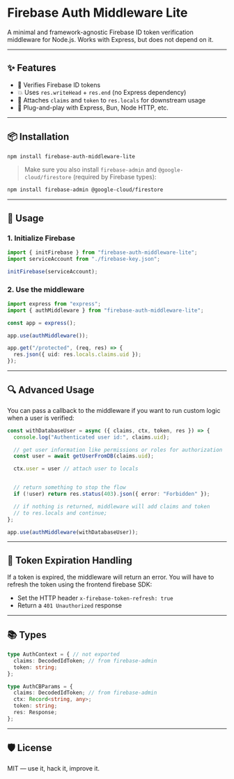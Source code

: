 # Firebase Auth Middleware Lite

A minimal and framework-agnostic Firebase ID token verification middleware for Node.js. Works with Express, but does not depend on it.

---

## ✨ Features

- 🔐 Verifies Firebase ID tokens
- 💥 Uses `res.writeHead` + `res.end` (no Express dependency)
- 🧠 Attaches `claims` and `token` to `res.locals` for downstream usage
- 🧩 Plug-and-play with Express, Bun, Node HTTP, etc.

---

## 📦 Installation

```bash
npm install firebase-auth-middleware-lite
```

> Make sure you also install `firebase-admin` and `@google-cloud/firestore` (required by Firebase types):

```bash
npm install firebase-admin @google-cloud/firestore
```

---

## 🧪 Usage

### 1. Initialize Firebase

```ts
import { initFirebase } from "firebase-auth-middleware-lite";
import serviceAccount from "./firebase-key.json";

initFirebase(serviceAccount);
```

### 2. Use the middleware

```ts
import express from "express";
import { authMiddleware } from "firebase-auth-middleware-lite";

const app = express();

app.use(authMiddleware());

app.get("/protected", (req, res) => {
  res.json({ uid: res.locals.claims.uid });
});
```

---

## 🔍 Advanced Usage

You can pass a callback to the middleware if you want to run custom logic when a user is verified:

```ts
const withDatabaseUser = async ({ claims, ctx, token, res }) => {
  console.log("Authenticated user id:", claims.uid);

  // get user information like permissions or roles for authorization
  const user = await getUserFromDB(claims.uid);

  ctx.user = user // attach user to locals


  // return something to stop the flow
  if (!user) return res.status(403).json({ error: "Forbidden" });

  // if nothing is returned, middleware will add claims and token
  // to res.locals and continue;
};

app.use(authMiddleware(withDatabaseUser));
```

---

## 🔄 Token Expiration Handling

If a token is expired, the middleware will return an error.
You will have to refresh the token using the frontend firebase SDK:

- Set the HTTP header `x-firebase-token-refresh: true`
- Return a `401 Unauthorized` response

---

## 📚 Types

```ts
type AuthContext = { // not exported
  claims: DecodedIdToken; // from firebase-admin
  token: string;
};

type AuthCBParams = {
  claims: DecodedIdToken; // from firebase-admin
  ctx: Record<string, any>;
  token: string;
  res: Response;
};
```

---

## 🛡 License

MIT — use it, hack it, improve it.
